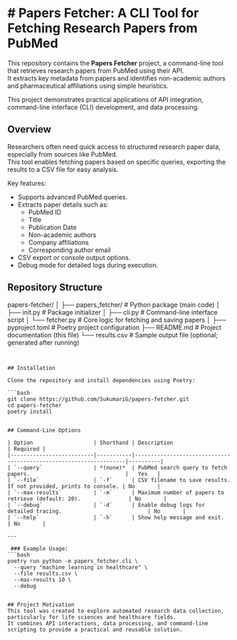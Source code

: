 # # Papers Fetcher: A CLI Tool for Fetching Research Papers from PubMed

This repository contains the **Papers Fetcher** project, a command-line tool that retrieves research papers from PubMed using their API.  
It extracts key metadata from papers and identifies non-academic authors and pharmaceutical affiliations using simple heuristics.

This project demonstrates practical applications of API integration, command-line interface (CLI) development, and data processing.

## Overview

Researchers often need quick access to structured research paper data, especially from sources like PubMed.  
This tool enables fetching papers based on specific queries, exporting the results to a CSV file for easy analysis.

Key features:
- Supports advanced PubMed queries.
- Extracts paper details such as:
  - PubMed ID
  - Title
  - Publication Date
  - Non-academic authors
  - Company affiliations
  - Corresponding author email
- CSV export or console output options.
- Debug mode for detailed logs during execution.

## Repository Structure


papers-fetcher/
│
├── papers_fetcher/ # Python package (main code)
│ ├── init.py # Package initializer
│ ├── cli.py # Command-line interface script
│ └── fetcher.py # Core logic for fetching and saving papers
│
├── pyproject.toml # Poetry project configuration
├── README.md # Project documentation (this file)
└── results.csv # Sample output file (optional; generated after running)
```


## Installation

Clone the repository and install dependencies using Poetry:

```bash
git clone https://github.com/SukumariG/papers-fetcher.git
cd papers-fetcher
poetry install


## Command-Line Options

| Option                   | Shorthand | Description                                                       | Required |
|--------------------------|-----------|-------------------------------------------------------------------|----------|
| `--query`                | *(none)*  | PubMed search query to fetch papers.                              |   Yes   |
| `--file`                 | `-f`      | CSV filename to save results. If not provided, prints to console. | No       |
| `--max-results`          | `-m`      | Maximum number of papers to retrieve (default: 20).               | No       |
| `--debug`                | `-d`      | Enable debug logs for detailed tracing.                           | No       |
| `--help`                 | `-h`      | Show help message and exit.                                       | No       |

---

 ### Example Usage:
```bash
poetry run python -m papers_fetcher.cli \
  --query "machine learning in healthcare" \
  --file results.csv \
  --max-results 10 \
  --debug


## Project Motivation
This tool was created to explore automated research data collection, particularly for life sciences and healthcare fields.
It combines API interactions, data processing, and command-line scripting to provide a practical and reusable solution.